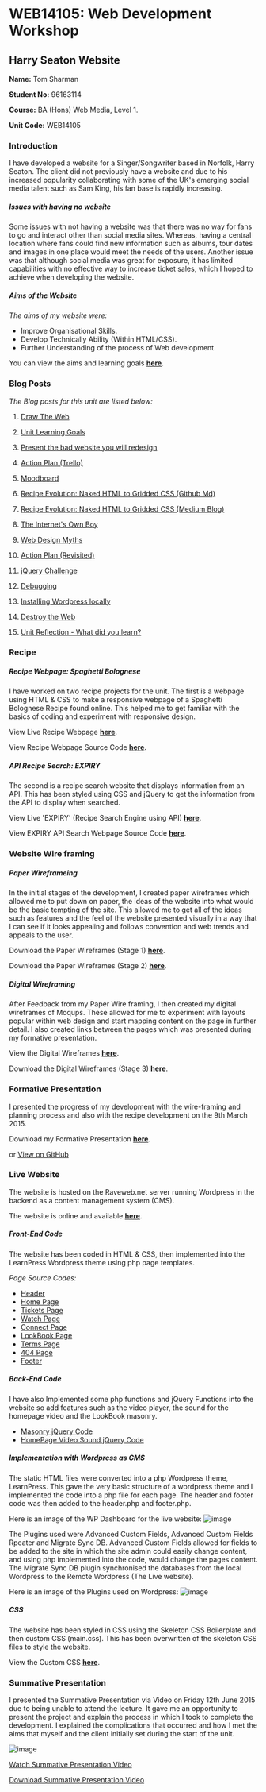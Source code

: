 # WEB14105: Web Development Workshop
## Harry Seaton Website




**Name:** Tom Sharman

**Student No:** 96163114

**Course:** BA (Hons) Web Media, Level 1.

**Unit Code:** WEB14105



### Introduction

I have developed a website for a Singer/Songwriter based in Norfolk, Harry Seaton. The client did not previously have a website and due to his increased popularity collaborating with some of the UK's emerging social media talent such as Sam King, his fan base is rapidly increasing. 

##### Issues with having no website

Some issues with not having a website was that there was no way for fans to go and interact other than social media sites. Whereas, having a central location where fans could find new information such as albums, tour dates and images in one place would meet the needs of the users. Another issue was that although social media was great for exposure, it has limited capabilities with no effective way to increase ticket sales, which I hoped to achieve when developing the website.


##### Aims of the Website

*The aims of my website were:*

- Improve Organisational Skills.
- Develop Technically Ability (Within HTML/CSS).
- Further Understanding of the process of Web development.

You can view the aims and learning goals **[here](https://github.com/TomSharmanWeb/WEB14104/blob/master/students/Tom%20Sharman/WEB14104%20Learning%20Goals.md)**.


### Blog Posts


*The Blog posts for this unit are listed below:*


1. [Draw The Web](http://www.fourthfloor.me/blogs/tsharman/2015/01/10/my-world-wide-web/)


2. [Unit Learning Goals](https://github.com/TomSharmanWeb/WEB14104/blob/master/students/Tom%20Sharman/WEB14104%20Learning%20Goals.md)

3. [Present the bad website you will redesign](https://github.com/TomSharmanWeb/WEB14104/blob/master/students/Tom%20Sharman/3%20Website%20Review/Bad%20Website%20-%20Overview%20of%203.md)

4. [Action Plan (Trello)](https://medium.com/@TOMSHARMAN/organising-web-development-1a7bd7c5822)

5. [Moodboard](https://www.pinterest.com/tomsharman/harry-seaton-website-inspiration/)

6. [Recipe Evolution: Naked HTML to Gridded CSS (Github Md) ](https://github.com/TomSharmanWeb/WEB14104/blob/master/students/Tom%20Sharman/Recipe%20HTML%26CSS%20Development/recipe_html_%26_css_development.md)

7. [Recipe Evolution: Naked HTML to Gridded CSS (Medium Blog) ](https://medium.com/@TOMSHARMAN/from-naked-html-to-gridded-css-cf7df4eb0620)

8. [The Internet's Own Boy](https://medium.com/@TOMSHARMAN/the-ultimate-price-for-internet-freedom-567d5c503756)

9. [Web Design Myths](https://medium.com/@TOMSHARMAN/design-has-to-be-original-3803d773798c)

10. [Action Plan (Revisited)](https://medium.com/@TOMSHARMAN/wireframe-feedback-plan-of-action-4666f2ab21ce)

11. [jQuery Challenge](https://medium.com/@TOMSHARMAN/jquery-fundimentals-1cb04e73c997)

12. [Debugging](https://medium.com/@TOMSHARMAN/jquery-251ee55becca)

13. [Installing Wordpress locally](https://medium.com/@TOMSHARMAN/how-to-install-wordpress-locally-10de0a5a1a4f)

14. [Destroy the Web](https://medium.com/@TOMSHARMAN/exclude-china-and-india-9f30b33f4e33)

15. [Unit Reflection - What did you learn?](https://medium.com/@TOMSHARMAN/web-development-fc60c2009a06)




### Recipe

##### Recipe Webpage: Spaghetti Bolognese


I have worked on two recipe projects for the unit. The first is a webpage using HTML & CSS to make a responsive webpage of a Spaghetti Bolognese Recipe found online. This helped me to get familiar with the basics of coding and experiment with responsive design.

View Live Recipe Webpage **[here](http://recipe.tomsharman.com/)**.

View Recipe Webpage Source Code **[here](https://github.com/TomSharmanWeb/HarrySeatonWebsite/tree/master/Recipe/Recipe)**.


##### API Recipe Search: EXPIRY

The second is a recipe search website that displays information from an API. This has been styled using CSS and jQuery to get the information from the API to display when searched.

View  Live 'EXPIRY' (Recipe Search Engine using API) **[here](http://expiry.tomsharmna.com/)**.

View EXPIRY API Search Webpage Source Code **[here](https://github.com/TomSharmanWeb/HarrySeatonWebsite/tree/master/Recipe/EXPIRY)**.



### Website Wire framing


##### Paper Wireframeing

In the initial stages of the development, I created paper wireframes which allowed me to put down on paper, the ideas of the website into what would be the basic tempting of the site. This allowed me to get all of the ideas such as features and the feel of the website presented visually in a way that I can see if it looks appealing and follows convention and web trends and appeals to the user.

Download the Paper Wireframes (Stage 1) **[here](https://drive.google.com/a/tomsharman.com/file/d/0B-byAkkN9IvyWlhySEVRYmVGcjg/view?usp=sharing)**.

Download the Paper Wireframes (Stage 2) **[here](https://drive.google.com/a/tomsharman.com/file/d/0B-byAkkN9IvydVZ3YmlaclRpbDQ/view?usp=sharing)**.


##### Digital Wireframing


After Feedback from my Paper Wire framing, I then created my digital wireframes of Moqups. These allowed for me to experiment with layouts popular within web design and start mapping content on the page in further detail. I also created links between the pages which was presented during my formative presentation.

View the Digital Wireframes **[here](https://moqups.com/Tomsharmanweb/CoUMNcWV/)**.

Download the Digital Wireframes (Stage 3) **[here](https://drive.google.com/a/tomsharman.com/file/d/0B-byAkkN9IvyXzQ1bGFLblhJZFk/view?usp=sharing)**.



### Formative Presentation

I presented the progress of my development with the wire-framing and planning process and also with the recipe development on the 9th March 2015. 

Download my Formative Presentation **[here](https://drive.google.com/file/d/0B-byAkkN9IvybnFmY1JaRHRDbDg/view?usp=sharing)**.

or [View on GitHub](https://github.com/TomSharmanWeb/HarrySeatonWebsite/blob/master/Formative%20Presentation/Harry%20Seaton%20Website%20Formattive%20Presentation%20-%2009.03.15.pdf)


### Live Website


The website is hosted on the Raveweb.net server running Wordpress in the backend as a content management system (CMS). 

The website is online and available **[here](http://harryseaton.raveweb.net/)**.


##### Front-End Code

The website has been coded in HTML & CSS, then implemented into the LearnPress Wordpress theme using php page templates. 

*Page Source Codes:*


- [Header](https://github.com/TomSharmanWeb/HarrySeatonWebsite/blob/master/Website/header.php)
- [Home Page](https://github.com/TomSharmanWeb/HarrySeatonWebsite/blob/master/Website/page-home.php)
- [Tickets Page](https://github.com/TomSharmanWeb/HarrySeatonWebsite/blob/master/Website/page-tickets.php)
- [Watch Page](https://github.com/TomSharmanWeb/HarrySeatonWebsite/blob/master/Website/page-watch.php)
- [Connect Page](https://github.com/TomSharmanWeb/HarrySeatonWebsite/blob/master/Website/page-connect.php)
- [LookBook Page](https://github.com/TomSharmanWeb/HarrySeatonWebsite/blob/master/Website/page-lookbook.php)
- [Terms Page](https://github.com/TomSharmanWeb/HarrySeatonWebsite/blob/master/Website/page-terms.php)
- [404 Page](https://github.com/TomSharmanWeb/HarrySeatonWebsite/blob/master/Website/templates/404.php)
- [Footer](https://github.com/TomSharmanWeb/HarrySeatonWebsite/blob/master/Website/footer.php)




##### Back-End Code

I have also Implemented some php functions and jQuery Functions into the website so add features such as the video player, the sound for the homepage video and the LookBook masonry.

- [Masonry jQuery Code](https://github.com/TomSharmanWeb/HarrySeatonWebsite/blob/master/Website/js/masonry.js)
- [HomePage Video Sound jQuery Code](https://github.com/TomSharmanWeb/HarrySeatonWebsite/blob/master/Website/js/homevid.js)


##### Implementation with Wordpress as CMS

The static HTML files were converted into a php Wordpress theme, LearnPress. This gave the very basic structure of a wordpress theme and I implemented the code into a php file for each page. The header and footer code was then added to the header.php and footer.php.


Here is an image of the WP Dashboard for the live website:
![image](https://github.com/TomSharmanWeb/HarrySeatonWebsite/blob/master/Miscellaneous/liveWebsiteWPDashboard.png)


The Plugins used were Advanced Custom Fields, Advanced Custom Fields Rpeater and Migrate Sync DB. Advanced Custom Fields allowed for fields to be added to the site in which the site admin could easily change content, and using php implemented into the code, would change the pages content. The Migrate Sync DB plugin synchronised the databases from the local Wordpress to the Remote Wordpress (The Live website).


Here is an image of the Plugins used on Wordpress:
![image](https://github.com/TomSharmanWeb/HarrySeatonWebsite/blob/master/Miscellaneous/liveWebsiteWPPlugins.png)



##### CSS

The website has been styled in CSS using the Skeleton CSS Boilerplate and then custom CSS (main.css). This has been overwritten of the skeleton CSS files to style the website.

View the Custom CSS **[here](https://github.com/TomSharmanWeb/HarrySeatonWebsite/tree/master/Website/css)**.


### Summative Presentation


I presented the Summative Presentation via Video on Friday 12th June 2015 due to being unable to attend the lecture. It gave me an opportunity to present the project and explain the process in which I took to complete the development. I explained the complications that occurred and how I met the aims that myself and the client initially set during the start of the unit.


![image]()


[Watch Summative Presentation Video](https://youtu.be/PzartmoljMI)

[Download Summative Presentation Video]()






